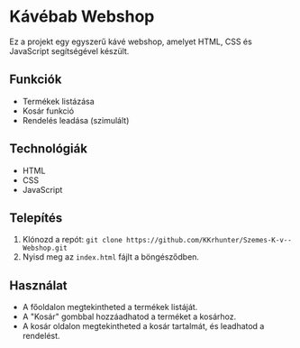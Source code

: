 # Kávébab Webshop

Ez a projekt egy egyszerű kávé webshop, amelyet HTML, CSS és JavaScript segítségével készült.

## Funkciók

* Termékek listázása
* Kosár funkció
* Rendelés leadása (szimulált)

## Technológiák

* HTML
* CSS
* JavaScript

## Telepítés

1.  Klónozd a repót: `git clone https://github.com/KKrhunter/Szemes-K-v--Webshop.git`
2.  Nyisd meg az `index.html` fájlt a böngésződben.

## Használat

* A főoldalon megtekintheted a termékek listáját.
* A "Kosár" gombbal hozzáadhatod a terméket a kosárhoz.
* A kosár oldalon megtekintheted a kosár tartalmát, és leadhatod a rendelést.
